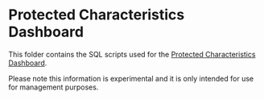 # Protected Characteristics Dashboard

This folder contains the SQL scripts used for the [Protected Characteristics Dashboard](https://future.nhs.uk/NHSTalkingTherapies/view?objectID=41201776).

Please note this information is experimental and it is only intended for use for management purposes.
